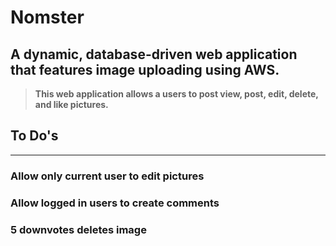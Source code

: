# Nomster 

## A dynamic, database-driven web application that features image uploading using AWS.







>__This web application allows a users to post view, post, edit, delete, and like pictures.__


##  To Do's 

---
### Allow only current user to edit pictures
### Allow logged in users to create comments 
### 5 downvotes deletes image 
